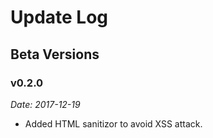 # Update Log

## Beta Versions

### v0.2.0

*Date: 2017-12-19*

- Added HTML sanitizor to avoid XSS attack.